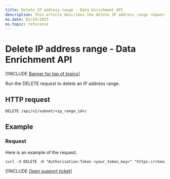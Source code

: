 ```yaml
---
title: Delete IP address range - Data Enrichment API
description: This article describes the delete IP address range request in the Defender for Cloud Apps Data Enrichment API.
ms.date: 01/29/2023
ms.topic: reference
---
```

# Delete IP address range - Data Enrichment API

[!INCLUDE [Banner for top of topics](includes/)]

Run the DELETE request to delete an IP address range.

## HTTP request

```rest
DELETE /api/v1/subnet/<ip_range_id>/
```

## Example

### Request

Here is an example of the request.

```rest
curl -X DELETE -H "Authorization:Token <your_token_key>" "https://<tenant_id>.<tenant_region>.portal.cloudappsecurity.com/api/v1/subnet/<ip_range_id>/"
```

[!INCLUDE [Open support ticket](includes/support.md)]
